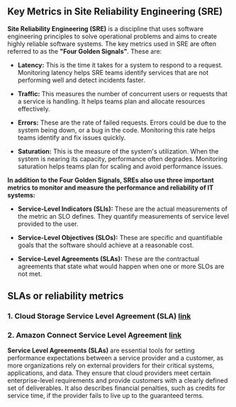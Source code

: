 ## Key Metrics in Site Reliability Engineering (SRE)

**Site Reliability Engineering (SRE)** is a discipline that uses software engineering principles to solve operational problems and aims to create highly reliable software systems. The key metrics used in SRE are often referred to as the **"Four Golden Signals"**. These are:

- **Latency:** This is the time it takes for a system to respond to a request. Monitoring latency helps SRE teams identify services that are not performing well and detect incidents faster.

- **Traffic:** This measures the number of concurrent users or requests that a service is handling. It helps teams plan and allocate resources effectively.

- **Errors:** These are the rate of failed requests. Errors could be due to the system being down, or a bug in the code. Monitoring this rate helps teams identify and fix issues quickly.

- **Saturation:** This is the measure of the system's utilization. When the system is nearing its capacity, performance often degrades. Monitoring saturation helps teams plan for scaling and avoid performance issues.

**In addition to the Four Golden Signals, SREs also use three important metrics to monitor and measure the performance and reliability of IT systems:**

- **Service-Level Indicators (SLIs):** These are the actual measurements of the metric an SLO defines. They quantify measurements of service level provided to the user.

- **Service-Level Objectives (SLOs):** These are specific and quantifiable goals that the software should achieve at a reasonable cost.

- **Service-Level Agreements (SLAs):** These are the contractual agreements that state what would happen when one or more SLOs are not met.
## 
## SLAs or reliability metrics 
### 1. Cloud Storage Service Level Agreement (SLA) [link](https://cloud.google.com/storage/sla)

### 2. Amazon Connect Service Level Agreement [link](https://aws.amazon.com/connect/sla/)
 
**Service Level Agreements (SLAs)** are essential tools for setting performance expectations between a service provider and a customer, as more organizations rely on external providers for their critical systems, applications, and data. They ensure that cloud providers meet certain enterprise-level requirements and provide customers with a clearly defined set of deliverables. It also describes financial penalties, such as credits for service time, if the provider fails to live up to the guaranteed terms.
